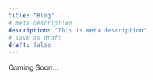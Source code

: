 ```yaml
---
title: "Blog"
# meta description
description: "This is meta description"
# save as draft
draft: false
---
```


Coming Soon...